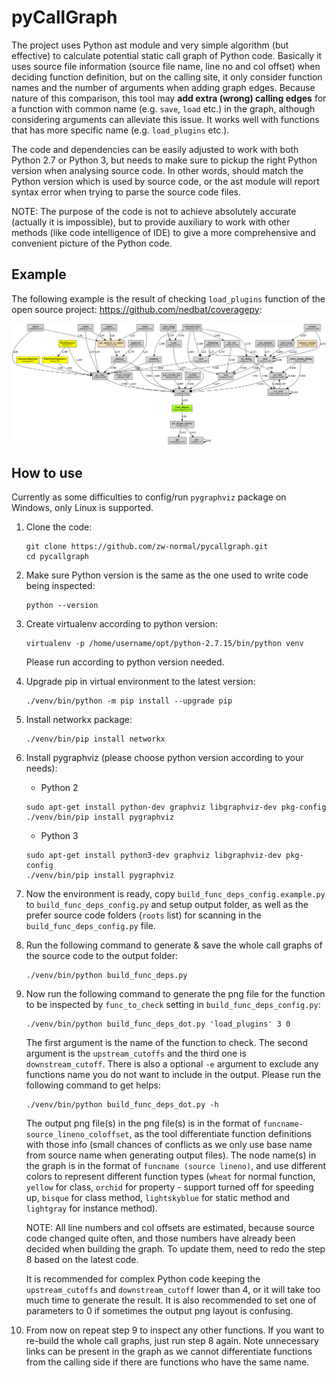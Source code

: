 # pyCallGraph

The project uses Python ast module and very simple algorithm (but effective) to calculate potential static call graph of Python code. Basically it uses source file information (source file name, line no and col offset) when deciding function definition, but on the calling site, it only consider function names and the number of arguments when adding graph edges. Because nature of this comparison, this tool may **add extra (wrong) calling edges** for a function with common name (e.g. `save`, `load` etc.) in the graph, although considering arguments can alleviate this issue. It works well with functions that has more specific name (e.g. `load_plugins` etc.).

The code and dependencies can be easily adjusted to work with both Python 2.7 or Python 3, but needs to make sure to pickup the right Python version when analysing source code. In other words, should match the Python version which is used by source code, or the ast module will report syntax error when trying to parse the source code files.

NOTE: The purpose of the code is not to achieve absolutely accurate (actually it is impossible), but to provide auxiliary to work with other methods (like code intelligence of IDE) to give a more comprehensive and convenient picture of the Python code.

## Example
The following example is the result of checking `load_plugins` function of the open source project: https://github.com/nedbat/coveragepy:

![Alt text](build_func_deps.example.png?raw=true "load_plugins graph")

## How to use
Currently as some difficulties to config/run `pygraphviz` package on Windows, only Linux is supported.

1. Clone the code:
    ```shell script
    git clone https://github.com/zw-normal/pycallgraph.git
    cd pycallgraph
    ```
2. Make sure Python version is the same as the one used to write code being inspected:
    ```shell script
    python --version
    ```
3. Create virtualenv according to python version:
    ```shell script
    virtualenv -p /home/username/opt/python-2.7.15/bin/python venv
    ```
    Please run according to python version needed.
4. Upgrade pip in virtual environment to the latest version:
    ```shell script
    ./venv/bin/python -m pip install --upgrade pip
    ```
5. Install networkx package:
    ```shell script
    ./venv/bin/pip install networkx
    ```
6. Install pygraphviz (please choose python version according to your needs):
    * Python 2
    ```shell script
    sudo apt-get install python-dev graphviz libgraphviz-dev pkg-config
    ./venv/bin/pip install pygraphviz
    ```
    
    * Python 3
    ```shell script
    sudo apt-get install python3-dev graphviz libgraphviz-dev pkg-config
    ./venv/bin/pip install pygraphviz
    ```
7. Now the environment is ready, copy `build_func_deps_config.example.py` to `build_func_deps_config.py` and setup output folder, as well as the prefer source code folders (`roots` list) for scanning in the `build_func_deps_config.py` file.
8. Run the following command to generate & save the whole call graphs of the source code to the output folder:
    ```shell script
    ./venv/bin/python build_func_deps.py
    ```
9. Now run the following command to generate the png file for the function to be inspected by `func_to_check` setting in `build_func_deps_config.py`:
    ```shell script
    ./venv/bin/python build_func_deps_dot.py 'load_plugins' 3 0
    ```
   The first argument is the name of the function to check. The second argument is the `upstream_cutoffs` and the third one is `downstream_cutoff`. There is also a optional `-e` argument to exclude any functions name you do not want to include in the output. Please run the following command to get helps:
    ```shell script
    ./venv/bin/python build_func_deps_dot.py -h
    ```
   The output png file(s) in the png file(s) is in the format of `funcname-source_lineno_coloffset`, as the tool differentiate function definitions with those info (small chances of conflicts as we only use base name from source name when generating output files). The node name(s) in the graph is in the format of `funcname (source lineno)`, and use different colors to represent different function types (`wheat` for normal function, `yellow` for class, `orchid` for property - support turned off for speeding up, `bisque` for class method, `lightskyblue` for static method and `lightgray` for instance method).
   
   NOTE: All line numbers and col offsets are estimated, because source code changed quite often, and those numbers have already been decided when building the graph. To update them, need to redo the step 8 based on the latest code.
   
   It is recommended for complex Python code keeping the `upstream_cutoffs` and `downstream_cutoff` lower than 4, or it will take too much time to generate the result. It is also recommended to set one of parameters to 0 if sometimes the output png layout is confusing.

10. From now on repeat step 9 to inspect any other functions. If you want to re-build the whole call graphs, just run step 8 again. Note unnecessary links can be present in the graph as we cannot differentiate functions from the calling side if there are functions who have the same name.

